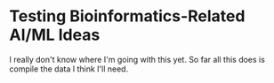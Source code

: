 # Testing Bioinformatics-Related AI/ML Ideas

I really don't know where I'm going with this yet. So far all this does is compile the data I think I'll need.